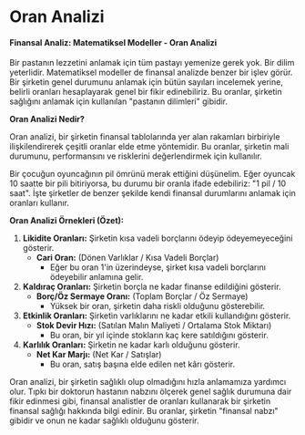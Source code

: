 # Oran Analizi

#### **Finansal Analiz: Matematiksel Modeller - Oran Analizi**

Bir pastanın lezzetini anlamak için tüm pastayı yemenize gerek yok. Bir dilim yeterlidir. Matematiksel modeller de finansal analizde benzer bir işlev görür. Bir şirketin genel durumunu anlamak için bütün sayıları incelemek yerine, belirli oranları hesaplayarak genel bir fikir edinebiliriz. Bu oranlar, şirketin sağlığını anlamak için kullanılan "pastanın dilimleri" gibidir.

**Oran Analizi Nedir?**

Oran analizi, bir şirketin finansal tablolarında yer alan rakamları birbiriyle ilişkilendirerek çeşitli oranlar elde etme yöntemidir. Bu oranlar, şirketin mali durumunu, performansını ve risklerini değerlendirmek için kullanılır.

Bir çocuğun oyuncağının pil ömrünü merak ettiğini düşünelim. Eğer oyuncak 10 saatte bir pili bitiriyorsa, bu durumu bir oranla ifade edebiliriz: "1 pil / 10 saat". İşte şirketler de benzer şekilde kendi finansal durumlarını anlamak için oranları kullanır.

**Oran Analizi Örnekleri (Özet):**

1. **Likidite Oranları:** Şirketin kısa vadeli borçlarını ödeyip ödeyemeyeceğini gösterir.
   * **Cari Oran:** (Dönen Varlıklar / Kısa Vadeli Borçlar)
     * Eğer bu oran 1'in üzerindeyse, şirket kısa vadeli borçlarını ödeyebilir anlamına gelir.
2. **Kaldıraç Oranları:** Şirketin borçla ne kadar finanse edildiğini gösterir.
   * **Borç/Öz Sermaye Oranı:** (Toplam Borçlar / Öz Sermaye)
     * Yüksek bir oran, şirketin daha riskli olduğunu gösterebilir.
3. **Etkinlik Oranları:** Şirketin varlıklarını ne kadar etkili kullandığını gösterir.
   * **Stok Devir Hızı:** (Satılan Malın Maliyeti / Ortalama Stok Miktarı)
     * Bu oran, bir yıl içinde stokların kaç kere satıldığını gösterir.
4. **Karlılık Oranları:** Şirketin ne kadar karlı olduğunu gösterir.
   * **Net Kar Marjı:** (Net Kar / Satışlar)
     * Bu oran, satış başına elde edilen net kârı gösterir.

Oran analizi, bir şirketin sağlıklı olup olmadığını hızla anlamamıza yardımcı olur. Tıpkı bir doktorun hastanın nabzını ölçerek genel sağlık durumuna dair fikir edinmesi gibi, finansal analistler de oranları kullanarak bir şirketin finansal sağlığı hakkında bilgi edinir. Bu oranlar, şirketin "finansal nabzı" gibidir ve onun ne kadar sağlıklı olduğunu gösterir.
